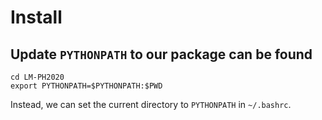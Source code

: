 # Install

## Update `PYTHONPATH` to our package can be found

```shell
cd LM-PH2020
export PYTHONPATH=$PYTHONPATH:$PWD
```

Instead, we can set the current directory to `PYTHONPATH` in `~/.bashrc`.
